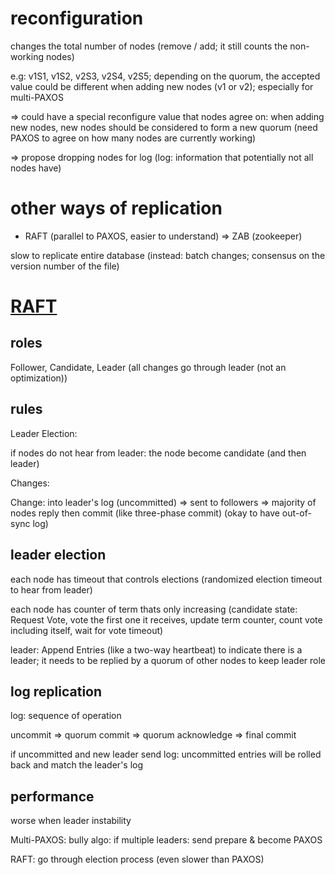# reconfiguration

changes the total number of nodes (remove / add; it still counts the non-working nodes)

e.g: v1S1, v1S2, v2S3, v2S4, v2S5; depending on the quorum, the accepted value could be different when adding new nodes (v1 or v2); especially for multi-PAXOS

=> could have a special reconfigure value that nodes agree on: when adding new nodes, new nodes should be considered to form a new quorum (need PAXOS to agree on how many nodes are currently working)

=> propose dropping nodes for log (log: information that potentially not all nodes have)

# other ways of replication

- RAFT (parallel to PAXOS, easier to understand) => ZAB (zookeeper)

slow to replicate entire database (instead: batch changes; consensus on the version number of the file)

# [RAFT](http://thesecretlivesofdata.com/raft/)

## roles

Follower, Candidate, Leader (all changes go through leader (not an optimization))

## rules

Leader Election:

if nodes do not hear from leader: the node become candidate (and then leader)

Changes:

Change: into leader's log (uncommitted) => sent to followers => majority of nodes reply then commit (like three-phase commit) (okay to have out-of-sync log)

## leader election

each node has timeout that controls elections (randomized election timeout to hear from leader)

each node has counter of term thats only increasing (candidate state: Request Vote, vote the first one it receives, update term counter, count vote including itself, wait for vote timeout)

leader: Append Entries (like a two-way heartbeat) to indicate there is a leader; it needs to be replied by a quorum of other nodes to keep leader role

## log replication

log: sequence of operation

uncommit => quorum commit => quorum acknowledge => final commit

if uncommitted and new leader send log: uncommitted entries will be rolled back and match the leader's log


## performance

worse when leader instability

Multi-PAXOS: bully algo: if multiple leaders: send prepare & become PAXOS

RAFT: go through election process (even slower than PAXOS)
